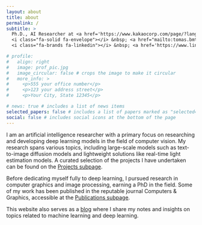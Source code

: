 ```yaml
---
layout: about
title: about
permalink: /
subtitle: >
  Ph.D., AI Researcher at <a href='https://www.kakaocorp.com/page/?lang=en'>Kakao Corporation</a>, South Korea <br> 
  <i class="fa-solid fa-envelope"></i> &nbsp; <a href="mailto:tomas.bmt@gmail.com">tomas.bmt@gmail.com</a> <br>
  <i class="fa-brands fa-linkedin"></i> &nbsp; <a href='https://www.linkedin.com/in/tuanminhbui/'>www.linkedin.com/in/tuanminhbui</a>

# profile:
#   align: right
#   image: prof_pic.jpg
#   image_circular: false # crops the image to make it circular
#   more_info: >
#     <p>555 your office number</p>
#     <p>123 your address street</p>
#     <p>Your City, State 12345</p>

# news: true # includes a list of news items
selected_papers: false # includes a list of papers marked as "selected={true}"
social: false # includes social icons at the bottom of the page
---
```


<!-- Write your biography here. Tell the world about yourself. Link to your favorite [subreddit](http://reddit.com). You can put a picture in, too. The code is already in, just name your picture `prof_pic.jpg` and put it in the `img/` folder.

Put your address / P.O. box / other info right below your picture. You can also disable any of these elements by editing `profile` property of the YAML header of your `_pages/about.md`. Edit `_bibliography/papers.bib` and Jekyll will render your [publications page](/al-folio/publications/) automatically.

Link to your social media connections, too. This theme is set up to use [Font Awesome icons](https://fontawesome.com/) and [Academicons](https://jpswalsh.github.io/academicons/), like the ones below. Add your Facebook, Twitter, LinkedIn, Google Scholar, or just disable all of them. -->

I am an artificial intelligence researcher with a primary focus on researching and developing deep learning models in the field of computer vision. My research spans various topics, including large-scale models such as text-to-image diffusion models and lightweight solutions like real-time light estimation models. A curated selection of the projects I have undertaken can be found on the [Projects subpage](/my-blog/projects).

Before dedicating myself fully to deep learning, I pursued research in computer graphics and image processing, earning a PhD in the field. Some of my work has been published in the reputable journal Computers & Graphics, accessible at the [Publications subpage](/my-blog/publications/).

This website also serves as a [blog](/my-blog/blog) where I share my notes and insights on topics related to machine learning and deep learning.